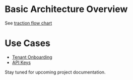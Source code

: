 # Basic Architecture Overview
See [traction flow chart](assets/traction-flow-chart-1600x900-12162022.pdf)

# Use Cases
* [Tenant Onboarding](USE-CASE-ONBOARD.md)
* [API Keys](USE-CASE-API-KEY.md)

Stay tuned for upcoming project documentation.
